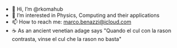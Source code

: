 - 👋 Hi, I’m @rkomahub
- 👀 I’m interested in Physics, Computing and their applications
- 📫 How to reach me: marco.benazzi@icloud.com
- ☕️ As an ancient venetian adage says "Quando el cul con la rason contrasta, vinse el cul che la rason no basta"
